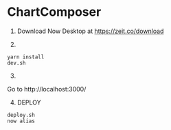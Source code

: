 # ChartComposer

1) Download Now Desktop at https://zeit.co/download

2)
```
yarn install
dev.sh
```

3)
Go to http://localhost:3000/

4) DEPLOY
```
deploy.sh
now alias 
```
